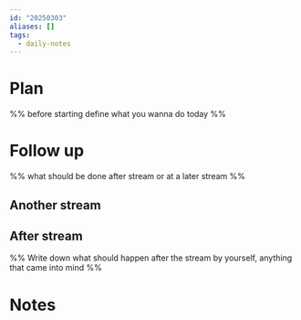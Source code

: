 ```yaml
---
id: "20250303"
aliases: []
tags:
  - daily-notes
---
```


# Plan

%% before starting define what you wanna do today %%

# Follow up

%% what should be done after stream or at a later stream %%

## Another stream

## After stream

%% Write down what should happen after the stream by yourself, anything that came into mind %%

# Notes
